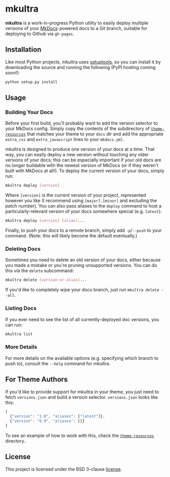 # mkultra

**mkultra** is a work-in-progress Python utility to easily deploy multiple
versions of your [MkDocs](http://www.mkdocs.org)-powered docs to a Git branch,
suitable for deploying to Github via `gh-pages`.

## Installation

Like most Python projects, mkultra uses [setuptools][setuptools], so you can
install it by downloading the source and running the following (PyPI hosting
coming soon!):

```sh
python setup.py install
```

## Usage

### Building Your Docs

Before your first build, you'll probably want to add the version selector to
your MkDocs config. Simply copy the contents of the subdirectory of
[`theme-resources`](theme-resources) that matches your theme to your `docs` dir
and add the appropriate `extra_css` and `extra_javascript` lines to your
`mkdocs.yml`.

mkultra is designed to produce one version of your docs at a time. That way, you
can easily deploy a new version without touching any older versions of your
docs; this can be especially important if your old docs are no longer buildable
with the newest version of MkDocs (or if they weren't built with MkDocs at
all!). To deploy the current version of your docs, simply run:

```sh
mkultra deploy [version]
```

Where `[version]` is the current version of your project, represented however
you like (I recommend using `[major].[minor]` and excluding the patch
number). You can also pass aliases to the `deploy` command to host a
particularly-relevant version of your docs somewhere special (e.g. `latest`):

```sh
mkultra deploy [version] [alias]...
```

Finally, to push your docs to a remote branch, simply add `-p`/`--push` to your
command. (Note: this will likely become the default eventually.)

### Deleting Docs

Sometimes you need to delete an old version of your docs, either because you
made a mistake or you're pruning unsupported versions. You can do this via the
`delete` subcommand:

```sh
mkultra delete [version-or-alias]...
```

If you'd like to completely wipe your docs branch, just run
`mkultra delete --all`.

### Listing Docs

If you ever need to see the list of all currently-deployed doc versions, you can
run:

```sh
mkultra list
```

### More Details

For more details on the available options (e.g. specifying which branch to push
to), consult the `--help` command for mkultra.

## For Theme Authors

If you'd like to provide support for mkultra in your theme, you just need to
fetch `versions.json` and build a version selector. `versions.json` looks like
this:

```js
[
  {"version": "1.0", "aliases": ["latest"]},
  {"version": "0.9", "aliases": []}
]
```

To see an example of how to work with this, check the
[`theme-resources`](theme-resources) directory..

## License

This project is licensed under the BSD 3-clause [license](LICENSE).

[setuptools]: https://pythonhosted.org/setuptools/
